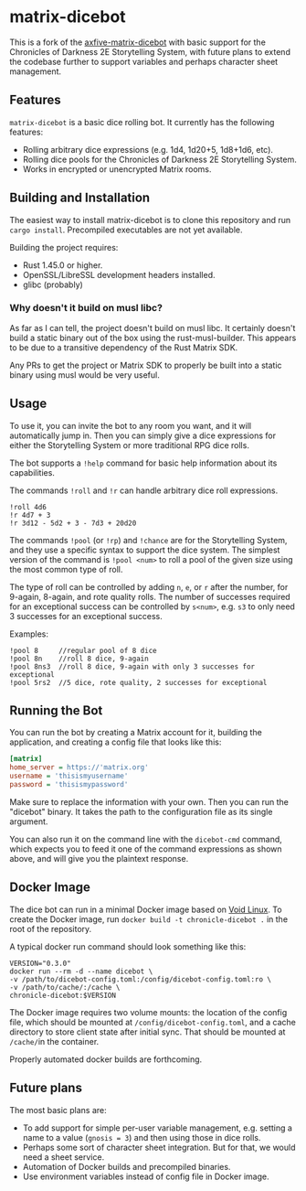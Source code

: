 # matrix-dicebot

This is a fork of the
[axfive-matrix-dicebot](https://gitlab.com/Taywee/axfive-matrix-dicebot)
with basic support for the Chronicles of Darkness 2E Storytelling
System, with future plans to extend the codebase further to support
variables and perhaps character sheet management.

## Features

`matrix-dicebot` is a basic dice rolling bot. It currently has the
following features:

* Rolling arbitrary dice expressions (e.g. 1d4, 1d20+5, 1d8+1d6, etc).
* Rolling dice pools for the Chronicles of Darkness 2E Storytelling
System.
* Works in encrypted or unencrypted Matrix rooms.

## Building and Installation

The easiest way to install matrix-dicebot is to clone this repository
and run `cargo install`. Precompiled executables are not yet
available.

Building the project requires:

* Rust 1.45.0 or higher.
* OpenSSL/LibreSSL development headers installed.
* glibc (probably)

### Why doesn't it build on musl libc?

As far as I can tell, the project doesn't build on musl libc. It
certainly doesn't build a static binary out of the box using the
rust-musl-builder. This appears to be due to a transitive dependency
of the Rust Matrix SDK.

Any PRs to get the project or Matrix SDK to properly be built into a
static binary using musl would be very useful.

## Usage

To use it, you can invite the bot to any room you want, and it will
automatically jump in. Then you can simply give a dice expressions for
either the Storytelling System or more traditional RPG dice rolls.

The bot supports a `!help` command for basic help information about
its capabilities.

The commands `!roll` and `!r` can handle arbitrary dice roll
expressions.

```
!roll 4d6
!r 4d7 + 3
!r 3d12 - 5d2 + 3 - 7d3 + 20d20
```

The commands `!pool` (or `!rp`) and `!chance` are for the Storytelling
System, and they use a specific syntax to support the dice system. The
simplest version of the command is `!pool <num>` to roll a pool of the
given size using the most common type of roll.

The type of roll can be controlled by adding `n`, `e`, or `r` after
the number, for 9-again, 8-again, and rote quality rolls. The number
of successes required for an exceptional success can be controlled by
`s<num>`, e.g. `s3` to only need 3 successes for an exceptional
success.

Examples:

```
!pool 8     //regular pool of 8 dice
!pool 8n    //roll 8 dice, 9-again
!pool 8ns3  //roll 8 dice, 9-again with only 3 successes for exceptional
!pool 5rs2  //5 dice, rote quality, 2 successes for exceptional
```

## Running the Bot

You can run the bot by creating a Matrix account for it, building the
application, and creating a config file that looks like this:

```ini
[matrix]
home_server = https://'matrix.org'
username = 'thisismyusername'
password = 'thisismypassword'
```

Make sure to replace the information with your own. Then you can run
the "dicebot" binary. It takes the path to the configuration file as
its single argument.

You can also run it on the command line with the `dicebot-cmd`
command, which expects you to feed it one of the command expressions
as shown above, and will give you the plaintext response.

## Docker Image

The dice bot can run in a minimal Docker image based on [Void
Linux](https://voidlinux.org/). To create the Docker image, run
`docker build -t chronicle-dicebot .` in the root of the repository.

A typical docker run command should look something like this:
```
VERSION="0.3.0"
docker run --rm -d --name dicebot \
-v /path/to/dicebot-config.toml:/config/dicebot-config.toml:ro \
-v /path/to/cache/:/cache \
chronicle-dicebot:$VERSION
```

The Docker image requires two volume mounts: the location of the
config file, which should be mounted at `/config/dicebot-config.toml`,
and a cache directory to store client state after initial sync. That
should be mounted at `/cache/`in the container.

Properly automated docker builds are forthcoming.

## Future plans

The most basic plans are:

* To add support for simple per-user variable management, e.g. setting
  a name to a value (`gnosis = 3`) and then using those in dice rolls.
* Perhaps some sort of character sheet integration. But for that, we
  would need a sheet service.
* Automation of Docker builds and precompiled binaries.
* Use environment variables instead of config file in Docker image.
